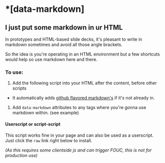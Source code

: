 # *[data-markdown]

## I just put some markdown in ur HTML

In prototypes and HTML-based slide decks, it's pleasant to write in markdown sometimes and avoid all those angle brackets.

So the idea is you're operating in an HTML environment but a few shortcuts would help so use markdown here and there.

### To use:

1. Add the following script into your HTML after the content, before other scripts
  * It automatically adds [github flavored markdown's](https://raw.github.com/github/github-flavored-markdown/gh-pages/scripts/showdown.js) if it's not already in.
1. Add `data-markdown` attributes to any tags where you're gonna use markdown within. (see example)


#### Userscript or script-script
This script works fine in your page and can also be used as a userscript. Just click the `raw` link right below to install.


_(As this requires some clientside js and can trigger FOUC, this is not for production use)_